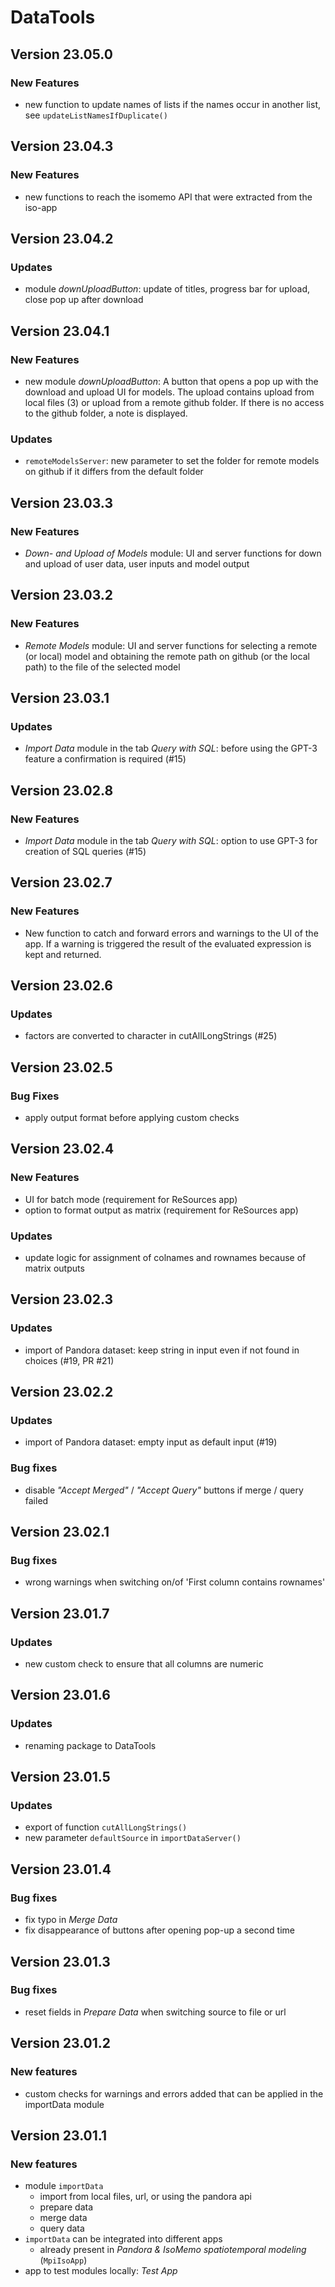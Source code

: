 # DataTools

## Version 23.05.0

### New Features
- new function to update names of lists if the names occur in another list, 
  see `updateListNamesIfDuplicate()`

## Version 23.04.3

### New Features
- new functions to reach the isomemo API that were extracted from the iso-app

## Version 23.04.2

### Updates
- module _downUploadButton_: update of titles, progress bar for upload, close pop up after download

## Version 23.04.1

### New Features
- new module _downUploadButton_: A button that opens a pop up with the download and upload UI for
models. The upload contains upload from local files (3) or upload from a remote github folder. If
there is no access to the github folder, a note is displayed.

### Updates
- `remoteModelsServer`: new parameter to set the folder for remote models on github if it differs
from the default folder

## Version 23.03.3

### New Features
- _Down- and Upload of Models_ module: UI and server functions for down and upload of user data, 
user inputs and model output

## Version 23.03.2

### New Features
- _Remote Models_ module: UI and server functions for selecting a remote (or local) model and
obtaining the remote path on github (or the local path) to the file of the selected model

## Version 23.03.1

### Updates
- _Import Data_ module in the tab _Query with SQL_: before using the GPT-3 feature a confirmation 
is required (#15)

## Version 23.02.8

### New Features
- _Import Data_ module in the tab _Query with SQL_: option to use GPT-3 for creation of SQL
queries (#15)

## Version 23.02.7

### New Features
- New function to catch and forward errors and warnings to the UI of the app. If a warning is 
triggered the result of the evaluated expression is kept and returned.

## Version 23.02.6

### Updates
- factors are converted to character in cutAllLongStrings (#25)

## Version 23.02.5

### Bug Fixes
- apply output format before applying custom checks

## Version 23.02.4

### New Features
- UI for batch mode (requirement for ReSources app)
- option to format output as matrix (requirement for ReSources app)

### Updates
- update logic for assignment of colnames and rownames because of matrix outputs

## Version 23.02.3

### Updates
- import of Pandora dataset: keep string in input even if not found in choices (#19, PR #21)

## Version 23.02.2

### Updates
- import of Pandora dataset: empty input as default input (#19)

### Bug fixes
- disable _"Accept Merged"_ / _"Accept Query"_ buttons if merge / query failed

## Version 23.02.1

### Bug fixes
- wrong warnings when switching on/of 'First column contains rownames' 

## Version 23.01.7

### Updates
- new custom check to ensure that all columns are numeric

## Version 23.01.6

### Updates
- renaming package to DataTools

## Version 23.01.5

### Updates
- export of function `cutAllLongStrings()`
- new parameter `defaultSource` in `importDataServer()`

## Version 23.01.4

### Bug fixes
- fix typo in _Merge Data_
- fix disappearance of buttons after opening pop-up a second time

## Version 23.01.3

### Bug fixes
- reset fields in _Prepare Data_ when switching source to file or url

## Version 23.01.2

### New features
- custom checks for warnings and errors added that can be applied in the importData module

## Version 23.01.1

### New features
- module `importData` 
  - import from local files, url, or using the pandora api
  - prepare data
  - merge data
  - query data
- `importData` can be integrated into different apps
  - already present in _Pandora & IsoMemo spatiotemporal modeling_ (`MpiIsoApp`)
- app to test modules locally: _Test App_ 
